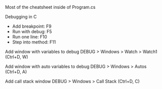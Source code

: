 Most of the cheatsheet inside of Program.cs 

Debugging in C
- Add breakpoint: F9
- Run with debug: F5
- Run one line: F10
- Step into method: F11

Add window with variables to debug
DEBUG > Windows > Watch > Watch1 (Ctrl+D, W)

Add window with auto variables to debug
DEBUG > Windows > Autos (Ctrl+D, A)

Add call stack window
DEBUG > Windows > Call Stack (Ctrl+D, C)
